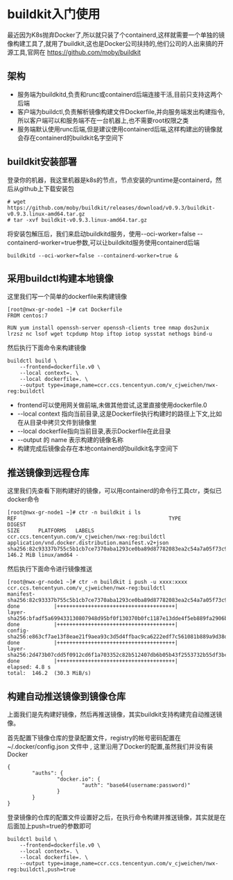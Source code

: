 # buildkit入门使用

最近因为K8s抛弃Docker了,所以就只装了个containerd,这样就需要一个单独的镜像构建工具了,就用了buildkit,这也是Docker公司扶持的,他们公司的人出来搞的开源工具,官网在 https://github.com/moby/buildkit

## 架构

* 服务端为buildkitd,负责和runc或containerd后端连接干活,目前只支持这两个后端
* 客户端为buildctl,负责解析镜像构建文件Dockerfile,并向服务端发出构建指令,所以客户端可以和服务端不在一台机器上,也不需要root权限之类
* 服务端默认使用runc后端,但是建议使用containerd后端,这样构建出的镜像就会存在containerd的buildkit名字空间下

## buildkit安装部署

登录你的机器，我这里机器是k8s的节点，节点安装的runtime是containerd，然后从github上下载安装包

```
# wget https://github.com/moby/buildkit/releases/download/v0.9.3/buildkit-v0.9.3.linux-amd64.tar.gz
# tar -xvf buildkit-v0.9.3.linux-amd64.tar.gz
```

将安装包解压后，我们来启动buildkitd服务，使用--oci-worker=false --containerd-worker=true参数,可以让buildkitd服务使用containerd后端

```
buildkitd --oci-worker=false --containerd-worker=true & 
```

## 采用buildctl构建本地镜像

这里我们写一个简单的dockerfile来构建镜像

```
[root@nwx-gr-node1 ~]# cat Dockerfile
FROM centos:7

RUN yum install openssh-server openssh-clients tree nmap dos2unix lrzsz nc lsof wget tcpdump htop iftop iotop sysstat nethogs bind-u
```

然后执行下面命令来构建镜像

```
buildctl build \
    --frontend=dockerfile.v0 \
    --local context=. \
    --local dockerfile=. \
    --output type=image,name=ccr.ccs.tencentyun.com/v_cjweichen/nwx-reg:buildctl
```

* frontend可以使用网关做前端,未做其他尝试,这里直接使用dockerfile.0
* --local context 指向当前目录,这是Dockerfile执行构建时的路径上下文,比如在从目录中拷贝文件到镜像里
* --local dockerfile指向当前目录,表示Dockerfile在此目录
* --output 的 name 表示构建的镜像名称
* 构建完成后镜像会存在本地containerd的buildkit名字空间下

## 推送镜像到远程仓库

这里我们先查看下刚构建好的镜像，可以用containerd的命令行工具ctr，类似已docker命令

```
[root@nwx-gr-node1 ~]# ctr -n buildkit i ls
REF                                                 TYPE                                                 DIGEST                                                                  SIZE      PLATFORMS   LABELS
ccr.ccs.tencentyun.com/v_cjweichen/nwx-reg:buildctl application/vnd.docker.distribution.manifest.v2+json sha256:82c93337b755c5b1cb7ce7370aba1293ce0ba89d87782083ea2c54a7a05f73c9 146.2 MiB linux/amd64 -
```

然后执行下面命令进行镜像推送

```
[root@nwx-gr-node1 ~]# ctr -n buildkit i push -u xxxx:xxxx ccr.ccs.tencentyun.com/v_cjweichen/nwx-reg:buildctl
manifest-sha256:82c93337b755c5b1cb7ce7370aba1293ce0ba89d87782083ea2c54a7a05f73c9: done           |++++++++++++++++++++++++++++++++++++++|
layer-sha256:bfadf5a699433130807948d95bf0f130370b0fc1187e13dde4f5eb889fa2906b:    done           |++++++++++++++++++++++++++++++++++++++|
config-sha256:e863cf7ae13f8eae21f9aea93c3d5d4ffbac9ca6222edf7c561081b889a9d38d:   done           |++++++++++++++++++++++++++++++++++++++|
layer-sha256:2d473b07cdd5f0912cd6f1a703352c82b512407db6b05b43f2553732b55df3bc:    done           |++++++++++++++++++++++++++++++++++++++|
elapsed: 4.8 s                                                                    total:  146.2  (30.3 MiB/s)
```

## 构建自动推送镜像到镜像仓库

上面我们是先构建好镜像，然后再推送镜像，其实buildkit支持构建完自动推送镜像。

首先配置下镜像仓库的登录配置文件，registry的帐号密码配置在 ~/.docker/config.json 文件中 , 这里沿用了Docker的配置,虽然我们并没有装Docker

```
{
        "auths": {
                "docker.io": {
                        "auth": "base64(username:password)"
                }
        }
}
```

登录镜像的仓库的配置文件设置好之后，在执行命令构建并推送镜像，其实就是在后面加上push=true的参数即可

```
buildctl build \
    --frontend=dockerfile.v0 \
    --local context=. \
    --local dockerfile=. \
    --output type=image,name=ccr.ccs.tencentyun.com/v_cjweichen/nwx-reg:buildctl,push=true
```